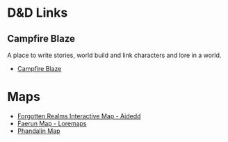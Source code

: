 
# D&D Links

## Campfire Blaze
A place to write stories, world build and link characters and lore in a world.
-   [Campfire Blaze](https://www.campfiretechnology.com/blaze/)
    

# Maps
-   [Forgotten Realms Interactive Map - Aidedd](https://www.aidedd.org/atlas/index.php?map=R&l=1)
-   [Faerun Map - Loremaps](https://loremaps.azurewebsites.net/Maps/Faerun)
-   [Phandalin Map](https://static.wikia.nocookie.net/forgottenrealms/images/a/a8/Phandalin.jpg/revision/latest?cb=20140902060823)
